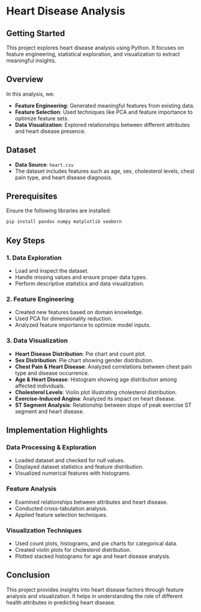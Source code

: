 # Heart Disease Analysis

## Getting Started
This project explores heart disease analysis using Python. It focuses on feature engineering, statistical exploration, and visualization to extract meaningful insights.

## Overview
In this analysis, we:

- **Feature Engineering**: Generated meaningful features from existing data.
- **Feature Selection**: Used techniques like PCA and feature importance to optimize feature sets.
- **Data Visualization**: Explored relationships between different attributes and heart disease presence.

## Dataset
- **Data Source**: `heart.csv`
- The dataset includes features such as age, sex, cholesterol levels, chest pain type, and heart disease diagnosis.

## Prerequisites
Ensure the following libraries are installed:
```bash
pip install pandas numpy matplotlib seaborn
```

## Key Steps
### 1. Data Exploration
- Load and inspect the dataset.
- Handle missing values and ensure proper data types.
- Perform descriptive statistics and data visualization.

### 2. Feature Engineering
- Created new features based on domain knowledge.
- Used PCA for dimensionality reduction.
- Analyzed feature importance to optimize model inputs.

### 3. Data Visualization
- **Heart Disease Distribution**: Pie chart and count plot.
- **Sex Distribution**: Pie chart showing gender distribution.
- **Chest Pain & Heart Disease**: Analyzed correlations between chest pain type and disease occurrence.
- **Age & Heart Disease**: Histogram showing age distribution among affected individuals.
- **Cholesterol Levels**: Violin plot illustrating cholesterol distribution.
- **Exercise-Induced Angina**: Analyzed its impact on heart disease.
- **ST Segment Analysis**: Relationship between slope of peak exercise ST segment and heart disease.

## Implementation Highlights
### Data Processing & Exploration
- Loaded dataset and checked for null values.
- Displayed dataset statistics and feature distribution.
- Visualized numerical features with histograms.

### Feature Analysis
- Examined relationships between attributes and heart disease.
- Conducted cross-tabulation analysis.
- Applied feature selection techniques.

### Visualization Techniques
- Used count plots, histograms, and pie charts for categorical data.
- Created violin plots for cholesterol distribution.
- Plotted stacked histograms for age and heart disease analysis.

## Conclusion
This project provides insights into heart disease factors through feature analysis and visualization. It helps in understanding the role of different health attributes in predicting heart disease.
